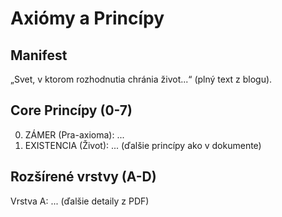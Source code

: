 # Axiómy a Princípy

## Manifest
„Svet, v ktorom rozhodnutia chránia život...“ (plný text z blogu).

## Core Princípy (0-7)
0. ZÁMER (Pra-axioma): ...
1. EXISTENCIA (Život): ...
(ďalšie princípy ako v dokumente)

## Rozšírené vrstvy (A-D)
Vrstva A: ...
(ďalšie detaily z PDF)
